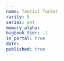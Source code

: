 ```yaml
---
name: Tourist Tucker
rarity: 5
series: ent
memory_alpha:
bigbook_tier: -1
in_portal: true
date:
published: true
---
```



